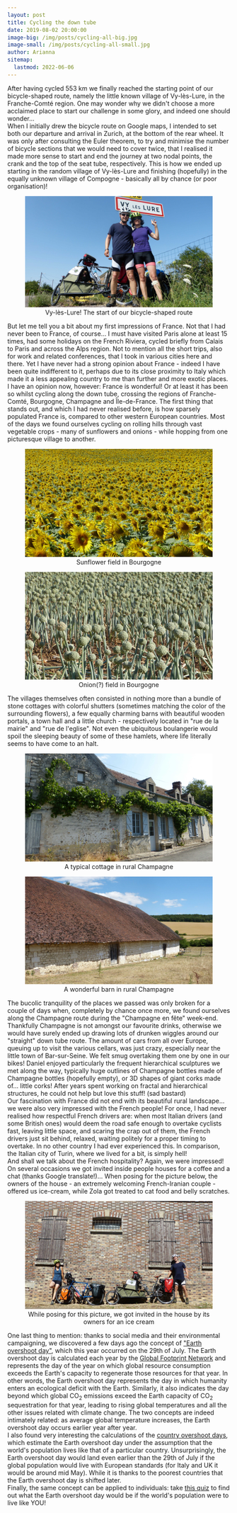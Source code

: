 ```yaml
---
layout: post
title: Cycling the down tube
date: 2019-08-02 20:00:00
image-big: /img/posts/cycling-all-big.jpg
image-small: /img/posts/cycling-all-small.jpg
author: Arianna
sitemap:
  lastmod: 2022-06-06
---
```

<!--caption: 'Cycling through the rural Champagne region.'--> 
After having cycled 553 km we finally reached the starting point of our bicycle-shaped route, namely the little known village of Vy-lès-Lure, in the Franche-Comté region. One may wonder why we didn't choose a more acclaimed place to start our challenge in some glory, and indeed one should wonder... 
<br>
When I initially drew the bicycle route on Google maps, I intended to set both our departure and arrival in Zurich, at the bottom of the rear wheel. It was only after consulting the Euler theorem, to try and minimise the number of bicycle sections that we would need to cover twice, that I realised it made more sense to start and end the journey at two nodal points, the crank and the top of the seat tube, respectively. This is how we ended up starting in the random village of Vy-lès-Lure and finishing (hopefully) in the equally unknown village of Compogne - basically all by chance (or poor organisation)!

<div id="horizontal-image">
	<figure>
	<img class="img-responsive" src=" /img/posts/vy-les-lure.jpg" alt="Vy-lès-Lure! The start of our bicycle-shaped route">
	<figcaption style="text-align: center;">Vy-lès-Lure! The start of our bicycle-shaped route</figcaption>
	</figure><p></p>
</div>

But let me tell you a bit about my first impressions of France. Not that I had never been to France, of course... I must have visited Paris alone at least 15 times, had some holidays on the French Riviera, cycled briefly from Calais to Paris and across the Alps region. Not to mention all the short trips, also for work and related conferences, that I took in various cities here and there. Yet I have never had a strong opinion about France - indeed I have been quite indifferent to it, perhaps due to its close proximity to Italy which made it a less appealing country to me than further and more exotic places.
<br>
I have an opinion now, however: France is wonderful! Or at least it has been so whilst cycling along the down tube, crossing the regions of Franche-Comté, Bourgogne, Champagne and Île-de-France. The first thing that stands out, and which I had never realised before, is how sparsely populated France is, compared to other western European countries. Most of the days we found ourselves cycling on rolling hills through vast vegetable crops - many of sunflowers and onions - while hopping from one picturesque village to another.

<div id="horizontal-image" style="padding-bottom: 0px;">
	<figure>
	<img class="img-responsive" src=" /img/posts/sunflowers.jpg" alt="Sunflower field in Bourgogne">
	<figcaption style="text-align: center;">Sunflower field in Bourgogne</figcaption>
	</figure><p></p>
</div>

<div id="horizontal-image">
	<figure>
	<img class="img-responsive" src=" /img/posts/onions.jpg" alt="Onion(?) field in Bourgogne">
	<figcaption style="text-align: center;">Onion(?) field in Bourgogne</figcaption>
	</figure><p></p>
</div>

The villages themselves often consisted in nothing more than a bundle of stone cottages with colorful shutters (sometimes matching the color of the surrounding flowers), a few equally charming barns with beautiful wooden portals, a town hall and a little church - respectively located in "rue de la mairie" and "rue de l'eglise". Not even the ubiquitous boulangerie would spoil the sleeping beauty of some of these hamlets, where life literally seems to have come to an halt.  

<div id="horizontal-image" style="padding-bottom: 0px;">
	<figure>
	<img class="img-responsive" src=" /img/posts/cottage.jpg" alt="A typical cottage in rural Champagne">  
	<figcaption style="text-align: center;">A typical cottage in rural Champagne</figcaption>
	</figure><p></p>
</div>

<div id="horizontal-image">
	<figure>
	<img class="img-responsive" src=" /img/posts/barn.jpg" alt="A wonderful barn in rural Champagne">
	<figcaption style="text-align: center;">A wonderful barn in rural Champagne</figcaption>
	</figure><p></p>
</div>

The bucolic tranquility of the places we passed was only broken for a couple of days when, completely by chance once more, we found ourselves along the Champagne route during the "Champagne en fête" week-end. Thankfully Champagne is not amongst our favourite drinks, otherwise we would have surely ended up drawing lots of drunken wiggles around our "straight" down tube route. The amount of cars from all over Europe, queuing up to visit the various cellars, was just crazy, especially near the little town of Bar-sur-Seine. We felt smug overtaking them one by one in our bikes! Daniel enjoyed particularly the frequent hierarchical sculptures we met along the way, typically huge outlines of Champagne bottles made of Champagne bottles (hopefully empty), or 3D shapes of giant corks made of... little corks! After years spent working on fractal and hierarchical structures, he could not help but love this stuff! (sad bastard)
<br>
Our fascination with France did not end with its beautiful rural landscape... we were also very impressed with the French people! For once, I had never realised how respectful French drivers are: when most Italian drivers (and some British ones) would deem the road safe enough to overtake cyclists fast, leaving little space, and scaring the crap out of them, the French drivers just sit behind, relaxed, waiting politely for a proper timing to overtake. In no other country I had ever experienced this. In comparison, the Italian city of Turin, where we lived for a bit, is simply hell! 
<br>
And shall we talk about the French hospitality? Again, we were impressed! On several occasions we got invited inside people houses for a coffee and a chat (thanks Google translate!)... When posing for the picture below, the owners of the house - an extremely welcoming French-Iranian couple - offered us ice-cream, while Zola got treated to cat food and belly scratches.

<div id="horizontal-image">
	<figure>
	<img class="img-responsive" src=" /img/posts/front-of-house.jpg" alt="While posing for this picture, we got invited in the house by its owners for an ice cream"> 
	<figcaption style="text-align: center;">While posing for this picture, we got invited in the house by its owners for an ice cream</figcaption>
	</figure><p></p>
</div>

One last thing to mention: thanks to social media and their environmental campaigning, we discovered a few days ago the concept of <a class="green" target="_blank"  href="https://overshootday.org">"Earth overshoot day"</a>, which this year occurred on the 29th of July. The Earth overshoot day is calculated each year by the <a class="green" target="_blank"  href="https://footprintnetwork.org">Global Footprint Network</a> and represents the day of the year on which global resource consumption exceeds the Earth's capacity to regenerate those resources for that year. In other words, the Earth overshoot day represents the day in which humanity enters an ecological deficit with the Earth. Similarly, it also indicates the day beyond which global CO<sub>2</sub> emissions exceed the Earth capacity of CO<sub>2</sub> sequestration for that year, leading to rising global temperatures and all the other issues related with climate change. The two concepts are indeed intimately related: as average global temperature increases, the Earth overshoot day occurs earlier year after year. 
<br>
I also found very interesting the calculations of the <a class="green" target="_blank"  href="http://overshootday.org/newsroom/country-overshoot-days/">country overshoot days</a>, which estimate the Earth overshoot day under the assumption that the world's population lives like that of a particular country. Unsurprisingly, the Earth overshoot day would land even earlier than the 29th of July if the global population would live with European standards (for Italy and UK it would be around mid May). While it is thanks to the poorest countries that the Earth overshoot day is shifted later.
<br>
Finally, the same concept can be applied to individuals: take <a class="green" target="_blank"  href="http://footprintcalculator.org/">this quiz</a> to find out what the Earth overshoot day would be if the world's population were to live like YOU!           



   
